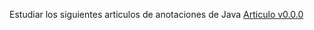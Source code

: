 
Estudiar los siguientes articulos de anotaciones de Java
[Articulo v0.0.0](https://refactorizando.com/crear-anotaciones-java/)